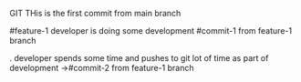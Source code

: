 GIT
THis is the first commit from main branch

#feature-1
developer is doing some development  #commit-1 from feature-1 branch

. developer spends some time and pushes to git lot of time as part of development ->#commit-2 from feature-1 branch
